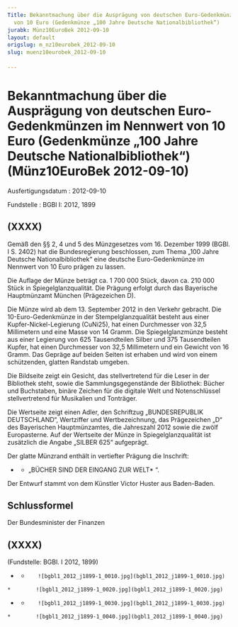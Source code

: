 ```yaml
---
Title: Bekanntmachung über die Ausprägung von deutschen Euro-Gedenkmünzen im Nennwert
  von 10 Euro (Gedenkmünze „100 Jahre Deutsche Nationalbibliothek“)
jurabk: Münz10EuroBek 2012-09-10
layout: default
origslug: m_nz10eurobek_2012-09-10
slug: muenz10eurobek_2012-09-10

---
```


# Bekanntmachung über die Ausprägung von deutschen Euro-Gedenkmünzen im Nennwert von 10 Euro (Gedenkmünze „100 Jahre Deutsche Nationalbibliothek“) (Münz10EuroBek 2012-09-10)

Ausfertigungsdatum
:   2012-09-10

Fundstelle
:   BGBl I: 2012, 1899


## (XXXX)

Gemäß den §§ 2, 4 und 5 des Münzgesetzes vom 16. Dezember 1999 (BGBl. I S. 2402) hat die Bundesregierung beschlossen, zum Thema „100 Jahre Deutsche Nationalbibliothek“ eine deutsche Euro-Gedenkmünze im Nennwert von 10 Euro prägen zu lassen.

Die Auflage der Münze beträgt ca. 1 700 000 Stück, davon ca. 210 000 Stück in Spiegelglanzqualität. Die Prägung erfolgt durch das Bayerische Hauptmünzamt München (Prägezeichen D).

Die Münze wird ab dem 13. September 2012 in den Verkehr gebracht. Die 10-Euro-Gedenkmünze in der Stempelglanzqualität besteht aus einer Kupfer-Nickel-Legierung (CuNi25), hat einen Durchmesser von 32,5 Millimetern und eine Masse von 14 Gramm. Die Spiegelglanzmünze besteht aus einer Legierung von 625 Tausendteilen Silber und 375 Tausendteilen Kupfer, hat einen Durchmesser von 32,5 Millimetern und ein Gewicht von 16 Gramm. Das Gepräge auf beiden Seiten ist erhaben und wird von einem schützenden, glatten Randstab umgeben.

Die Bildseite zeigt ein Gesicht, das stellvertretend für die Leser in der Bibliothek steht, sowie die Sammlungsgegenstände der Bibliothek: Bücher und Buchstaben, binäre Zeichen für die digitale Welt und Notenschlüssel stellvertretend für Musikalien und Tonträger.

Die Wertseite zeigt einen Adler, den Schriftzug „BUNDESREPUBLIK DEUTSCHLAND“, Wertziffer und Wertbezeichnung, das Prägezeichen „D“ des Bayerischen Hauptmünzamtes, die Jahreszahl 2012 sowie die zwölf Europasterne. Auf der Wertseite der Münze in Spiegelglanzqualität ist zusätzlich die Angabe „SILBER 625“ aufgeprägt.

Der glatte Münzrand enthält in vertiefter Prägung die Inschrift:

*    *   „BÜCHER SIND DER EINGANG ZUR WELT*                       “.




Der Entwurf stammt von dem Künstler Victor Huster aus Baden-Baden.


## Schlussformel

Der Bundesminister der Finanzen


## (XXXX)

(Fundstelle: BGBl. I 2012, 1899)


*    *        ![bgbl1_2012_j1899-1_0010.jpg](bgbl1_2012_j1899-1_0010.jpg)
    *        ![bgbl1_2012_j1899-1_0020.jpg](bgbl1_2012_j1899-1_0020.jpg)

*    *        ![bgbl1_2012_j1899-1_0030.jpg](bgbl1_2012_j1899-1_0030.jpg)
    *        ![bgbl1_2012_j1899-1_0040.jpg](bgbl1_2012_j1899-1_0040.jpg)


